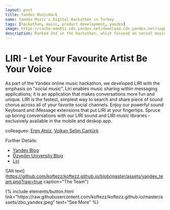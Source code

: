 ```yaml
---
layout: post
title: Yandex MusicHack
name: Yandex Music's Digital Hackathon in Turkey 
tags: [hackathon, music, product development, yandex]
image: https://cache-man01i.cdn.yandex.net/download.cdn.yandex.net/support/com/music/files/logo_semantic_horizontal_black-en.png
description: Ranked 2nd in the hackathon, which focused on social music discovery and interaction.
---
```


# LIRI - Let Your Favourite Artist Be Your Voice

As part of the Yandex online music hackathon, we developed LIRI with the emphasis on "social music". Liri enables music sharing within messaging applications; it is an application that makes conversations more fun and unique.
LIRI is the fastest, simplest way to search and share piece of sound chorus across all of your favorite social channels. Enjoy our powerful sound Keyboard and iMessage extensions that put LIRI at your fingertips.
Spruce up boring conversations with our LIRI sound and LIRI music libraries - exclusively available in the mobile and deskop app.

colleagues: [Eren Atsiz](https://github.com/erenatsiz), [Volkan Selim Cantürk](https://www.linkedin.com/in/vscanturk/)

Further Details:
- [Yandex Blog](https://yandex.com/company/blog/turkish-digital-music-hackathon-helps-spur-innovation-in-yandex-music)
- [Özyeğin University Blog](https://www.ozyegin.edu.tr/tr/etkinlikler/12278/yandex-hackathon-ozu)
- [Liri](https://erenatsiz.github.io/liri/)

![Alt text](https://github.com/koftezz/koftezz.github.io/blob/master/assets/yandex_team.png?raw=true caption="The Team")


<p class="text-center">
{% include elements/button.html link="https://raw.githubusercontent.com/koftezz/koftezz.github.io/master/assets/zbo_yandex.jpeg" text="See More" %}
</p>

